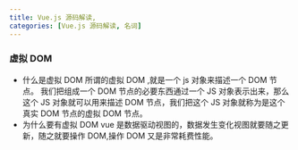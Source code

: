 ```yaml
---
title: Vue.js 源码解读,
categories: [Vue.js 源码解读, 名词]
---
```


### 虚拟 DOM

- 什么是虚拟 DOM
  所谓的虚拟 DOM ,就是一个 js 对象来描述一个 DOM 节点。
  我们把组成一个 DOM 节点的必要东西通过一个 JS 对象表示出来，那么这个 JS 对象就可以用来描述 DOM 节点，我们把这个 JS 对象就称为是这个真实 DOM 节点的虚拟 DOM 节点。
- 为什么要有虚拟 DOM
  vue 是数据驱动视图的，数据发生变化视图就要随之更新，随之就要操作 DOM,操作 DOM 又是非常耗费性能。
